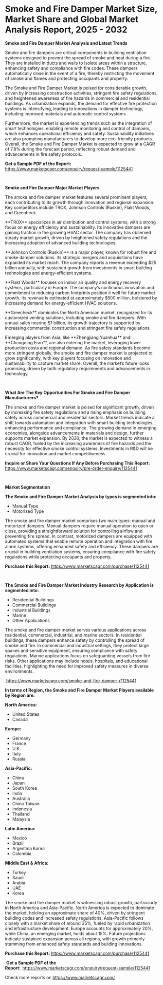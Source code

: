 <p><h1>Smoke and Fire Damper Market Size, Market Share and Global Market Analysis Report, 2025 - 2032</h1></p><p><strong>Smoke and Fire Damper Market Analysis and Latest Trends</strong></p>
<p><p>Smoke and fire dampers are critical components in building ventilation systems designed to prevent the spread of smoke and heat during a fire. They are installed in ducts and walls to isolate areas within a structure, enhancing safety and compliance with fire codes. These dampers automatically close in the event of a fire, thereby restricting the movement of smoke and flames and protecting occupants and property.</p><p>The Smoke and Fire Damper Market is poised for considerable growth, driven by increasing construction activities, stringent fire safety regulations, and heightened awareness of fire hazards in commercial and residential buildings. As urbanization expands, the demand for effective fire protection systems is intensifying, leading to innovations in damper technology, including improved materials and automatic control systems.</p><p>Furthermore, the market is experiencing trends such as the integration of smart technologies, enabling remote monitoring and control of dampers, which enhances operational efficiency and safety. Sustainability initiatives are also prompting manufacturers to develop more eco-friendly products. Overall, the Smoke and Fire Damper Market is expected to grow at a CAGR of 7.8% during the forecast period, reflecting robust demand and advancements in fire safety protocols.</p></p>
<p><strong>Get a Sample PDF of the Report:&nbsp;</strong> <a href="https://www.marketscagr.com/enquiry/request-sample/1125441?utm_campaign=2468&utm_medium=2&utm_source=Github&utm_content=ia&utm_term=11042025&utm_id=smoke-and-fire-damper">https://www.marketscagr.com/enquiry/request-sample/1125441</a></p>
<p>&nbsp;</p>
<p><strong>Smoke and Fire Damper Major Market Players</strong></p>
<p><p>The smoke and fire damper market features several prominent players, each contributing to its growth through innovation and regional expansion. Key competitors include TROX, Johnson Controls (Ruskin), Flakt Woods, and Greenheck.</p><p>**TROX** specializes in air distribution and control systems, with a strong focus on energy efficiency and sustainability. Its innovative dampers are gaining traction in the growing HVAC sector. The company has observed steady market growth, driven by heightened safety regulations and the increasing adoption of advanced building technologies.</p><p>**Johnson Controls (Ruskin)** is a major player, known for robust fire and smoke damper solutions. Its strategic mergers and acquisitions have expanded its market reach. The company reports a revenue exceeding $25 billion annually, with sustained growth from investments in smart building technologies and energy-efficient systems.</p><p>**Flakt Woods** focuses on indoor air quality and energy recovery systems, particularly in Europe. The company’s continuous innovation and commitment to reducing carbon footprints position it well for future market growth. Its revenue is estimated at approximately $500 million, bolstered by increasing demand for energy-efficient HVAC solutions.</p><p>**Greenheck** dominates the North American market, recognized for its customized venting solutions, including smoke and fire dampers. With annual sales nearing $1 billion, its growth trajectory is supported by increasing commercial construction and stringent fire safety regulations.</p><p>Emerging players from Asia, like **Zhengjiang Yuanhua** and **Chongqing Eran**, are also entering the market, leveraging lower production costs and regional demand. As fire safety standards become more stringent globally, the smoke and fire damper market is projected to grow significantly, with key players focusing on innovation and sustainability to capture market share. Overall, the market’s future looks promising, driven by both regulatory requirements and advancements in technology.</p></p>
<p>&nbsp;</p>
<p><strong>What Are The Key Opportunities For Smoke and Fire Damper Manufacturers?</strong></p>
<p><p>The smoke and fire damper market is poised for significant growth, driven by increasing fire safety regulations and a rising emphasis on building safety across commercial and residential sectors. Market trends indicate a shift towards automation and integration with smart building technologies, enhancing performance and compliance. The growing demand in emerging economies, alongside advancements in materials and design, further supports market expansion. By 2030, the market is expected to witness a robust CAGR, fueled by the increasing awareness of fire hazards and the necessity for effective smoke control systems. Investments in R&D will be crucial for innovation and market competitiveness.</p></p>
<p><strong>Inquire or Share Your Questions If Any Before Purchasing This Report:</strong> <a href="https://www.marketscagr.com/enquiry/pre-order-enquiry/1125441?utm_campaign=2468&utm_medium=2&utm_source=Github&utm_content=ia&utm_term=11042025&utm_id=smoke-and-fire-damper">https://www.marketscagr.com/enquiry/pre-order-enquiry/1125441</a></p>
<p>&nbsp;</p>
<p><strong>Market Segmentation</strong></p>
<p><strong>The Smoke and Fire Damper Market Analysis by types is segmented into:</strong></p>
<p><ul><li>Manual Type</li><li>Motorized Type</li></ul></p>
<p><p>The smoke and fire damper market comprises two main types: manual and motorized dampers. Manual dampers require manual operation to open or close, providing a straightforward solution for controlling airflow and preventing fire spread. In contrast, motorized dampers are equipped with automated systems that enable remote operation and integration with fire alarm systems, offering enhanced safety and efficiency. These dampers are crucial in building ventilation systems, ensuring compliance with fire safety regulations while protecting occupants and property.</p></p>
<p><strong>Purchase this Report:&nbsp;</strong><a href="https://www.marketscagr.com/purchase/1125441?utm_campaign=2468&utm_medium=2&utm_source=Github&utm_content=ia&utm_term=11042025&utm_id=smoke-and-fire-damper">https://www.marketscagr.com/purchase/1125441</a></p>
<p>&nbsp;</p>
<p><strong>The Smoke and Fire Damper Market Industry Research by Application is segmented into:</strong></p>
<p><ul><li>Residential Buildings</li><li>Commercial Buildings</li><li>Industrial Buildings</li><li>Marine</li><li>Other Applications</li></ul></p>
<p><p>The smoke and fire damper market serves various applications across residential, commercial, industrial, and marine sectors. In residential buildings, these dampers enhance safety by controlling the spread of smoke and fire. In commercial and industrial settings, they protect large spaces and sensitive equipment, ensuring compliance with safety regulations. Marine applications focus on safeguarding vessels from fire risks. Other applications may include hotels, hospitals, and educational facilities, highlighting the need for improved safety measures in diverse environments.</p></p>
<p><a href="https://www.marketscagr.com/smoke-and-fire-damper-r1125441?utm_campaign=2468&utm_medium=2&utm_source=Github&utm_content=ia&utm_term=11042025&utm_id=smoke-and-fire-damper">&nbsp;https://www.marketscagr.com/smoke-and-fire-damper-r1125441</a></p>
<p><strong>In terms of Region, the Smoke and Fire Damper Market Players available by Region are:</strong></p>
<p>
    <p> <strong> North America: </strong>
        <ul>
            <li>United States</li>
            <li>Canada</li>
        </ul>
        </p> 
    <p> <strong> Europe: </strong>
        <ul>
            <li>Germany</li>
            <li>France</li>
            <li>U.K.</li>
            <li>Italy</li>
            <li>Russia</li>
        </ul>
        </p> 
    <p> <strong> Asia-Pacific: </strong>
        <ul>
            <li>China</li>
            <li>Japan</li>
            <li>South Korea</li>
            <li>India</li>
            <li>Australia</li>
            <li>China Taiwan</li>
            <li>Indonesia</li>
            <li>Thailand</li>
            <li>Malaysia</li>
        </ul>
        </p> 
    <p> <strong> Latin America: </strong>
        <ul>
            <li>Mexico</li>
            <li>Brazil</li>
            <li>Argentina Korea</li>
            <li>Colombia</li>
        </ul>
        </p> 
    <p> <strong> Middle East & Africa: </strong>
        <ul>
            <li>Turkey</li>
            <li>Saudi</li>
            <li>Arabia</li>
            <li>UAE</li>
            <li>Korea</li>
        </ul>
    </p>
    </p>
<p><p>The smoke and fire damper market is witnessing robust growth, particularly in North America and Asia-Pacific. North America is expected to dominate the market, holding an approximate share of 40%, driven by stringent building codes and increased safety regulations. Asia-Pacific follows closely with a market share of around 35%, fueled by rapid urbanization and infrastructure development. Europe accounts for approximately 20%, while China, an emerging market, holds about 15%. Future projections indicate sustained expansion across all regions, with growth primarily stemming from enhanced safety standards and building innovations.</p></p>
<p><strong>Purchase this Report: </strong><a href="https://www.marketscagr.com/purchase/1125441?utm_campaign=2468&utm_medium=2&utm_source=Github&utm_content=ia&utm_term=11042025&utm_id=smoke-and-fire-damper">https://www.marketscagr.com/purchase/1125441</a></p>
<p>&nbsp;<strong>Get a Sample PDF of the Report:&nbsp;&nbsp;</strong><a href="https://www.marketscagr.com/enquiry/request-sample/1125441?utm_campaign=2468&utm_medium=2&utm_source=Github&utm_content=ia&utm_term=11042025&utm_id=smoke-and-fire-damper">https://www.marketscagr.com/enquiry/request-sample/1125441</a></p>
<p><strong></strong></p>
<p>Check more reports on <a href="https://www.marketscagr.com/?utm_campaign=2468&utm_medium=2&utm_source=Github&utm_content=ia&utm_term=11042025&utm_id=smoke-and-fire-damper">https://www.marketscagr.com/</a></p>